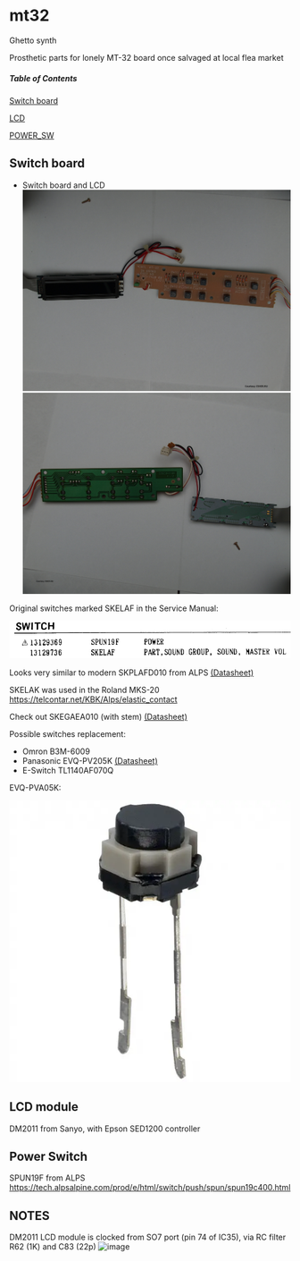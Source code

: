# mt32
Ghetto synth

Prosthetic parts for lonely MT-32 board once salvaged at local flea market

##### Table of Contents
[Switch board](#sw_board)

[LCD](#lcd)

[POWER_SW](#power_sw)


<a name="sw_board"/>

## Switch board

- Switch board and LCD
![Alt text](/photo/tn_65_20140117194329.jpg?raw=true "Switch board and LCD (Front)")
![Alt text](/photo/tn_65_20140117194356.jpg?raw=true "Switch board and LCD (Back)")
</a>

Original switches marked SKELAF in the Service Manual:

![Alt text](/photo/SKELAF.png?raw=true "SKELAF WTF")

Looks very similar to modern SKPLAFD010 from ALPS [(Datasheet)](PDF/ALPS-SKPLAFD010.pdf)

SKELAK was used in the Roland MKS-20 https://telcontar.net/KBK/Alps/elastic_contact

Check out SKEGAEA010 (with stem) [(Datasheet)](PDF/ALPS-SKEGAEA010.pdf)

Possible switches replacement:

- Omron B3M-6009
- Panasonic EVQ-PV205K [(Datasheet)](PDF/Panasonic-EVQ-PVA05K.pdf)
- E-Switch TL1140AF070Q

EVQ-PVA05K:

![Alt text](/photo/EVQ-PVA05K.png?raw=true "PVA05K")

<a name="lcd"/>

## LCD module
DM2011 from Sanyo, with Epson SED1200 controller
</a>

<a name="power_sw"/>

## Power Switch
SPUN19F from ALPS
https://tech.alpsalpine.com/prod/e/html/switch/push/spun/spun19c400.html

## NOTES
DM2011 LCD module is clocked from SO7 port (pin 74 of IC35), via RC filter R62 (1K) and C83 (22p)
![image](https://user-images.githubusercontent.com/5108024/153589226-db2249e8-a13c-44f8-95c6-88f33957467a.png)
